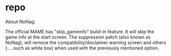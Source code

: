 # repo
About NoNag:

The official MAME has "skip_gameinfo" build-in feature.
It will skip the game info at the start screen.
The suppression patch (also known as NoNag),
will remove the compatibility/disclaimer warning
screen and others (.....such as white box)
when used with the previously mentioned option.
